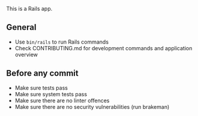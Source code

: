 This is a Rails app.

## General

- Use `bin/rails` to run Rails commands
- Check CONTRIBUTING.md for development commands and application overview

## Before any commit

- Make sure tests pass
- Make sure system tests pass
- Make sure there are no linter offences
- Make sure there are no security vulnerabilities (run brakeman)
